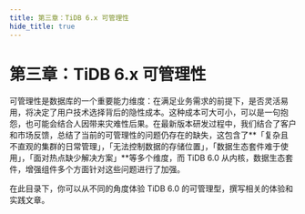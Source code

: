 ```yaml
---
title: 第三章：TiDB 6.x 可管理性
hide_title: true
---
```


# 第三章：TiDB 6.x 可管理性

可管理性是数据库的一个重要能力维度：在满足业务需求的前提下，是否灵活易用，将决定了用户技术选择背后的隐性成本。这种成本可大可小，可以是一句抱怨，也可能会结合人因带来灾难性后果。在最新版本研发过程中，我们结合了客户和市场反馈，总结了当前的可管理性的问题仍存在的缺失，这包含了**「复杂且不直观的集群的日常管理」，「无法控制数据的存储位置」，「数据生态套件难于使用」，「面对热点缺少解决方案」**等多个维度，而 TiDB 6.0 从内核，数据生态套件，增强组件多个方面针对这些问题进行了加强。



在此目录下，你可以从不同的角度体验 TiDB 6.0 的可管理型，撰写相关的体验和实践文章。